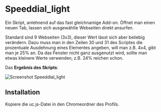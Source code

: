 # Speeddial_light
Ein Skript, anlehnend auf das fast gleichnamige Add-on. Öffnet man einen neuen Tab, lassen sich ausgewählte Webseiten direkt ansurfen.

Standard sind 9 Webseiten (3x3), dieser Wert lässt sich aber beliebig verändern. Dazu muss man in den Zeilen 30 und 31 des Scriptes die prozentuale 
Ausdehnung eines Elementes angeben, will man z.B. 4x4, gibt man je 25% an. Da das Fenster nicht ganz ausgenutzt wird, sollte man etwas kleinere Werte 
verwenden, z.B. 24% reichen schon.

Das **Ergebnis des Skripts**:

![Screenshot Speeddial_light](https://github.com/ardiman/userChrome.js/raw/master/speeddial_light/scr_speeddial_light.png)


## Installation
Kopiere die uc.js-Datei in den Chromeordner des Profils.

